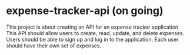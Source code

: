 # expense-tracker-api (on going)
This project is about creating an API for an expense tracker application. This API should allow users to create, read, update, and delete expenses. Users should be able to sign up and log in to the application. Each user should have their own set of expenses.
